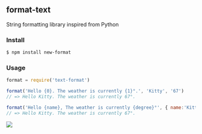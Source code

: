 ## format-text

String formatting library inspired from Python

### Install

```bash
$ npm install new-format
```

### Usage

```js
format = require('text-format')

format('Hello {0}. The weather is currently {1}°.', 'Kitty', '67')
// => Hello Kitty. The weather is currently 67°.

format('Hello {name}, The weather is currently {degree}°', { name:'Kitty', degree: 67 })
// => Hello Kitty. The weather is currently 67°.
```

![](https://dl.dropbox.com/s/9q2p5mrqnajys22/npmel.jpg?token_hash=AAHqttN9DiGl63ma8KRw-G0cdalaiMzrvrOPGnOfDslDjw)
